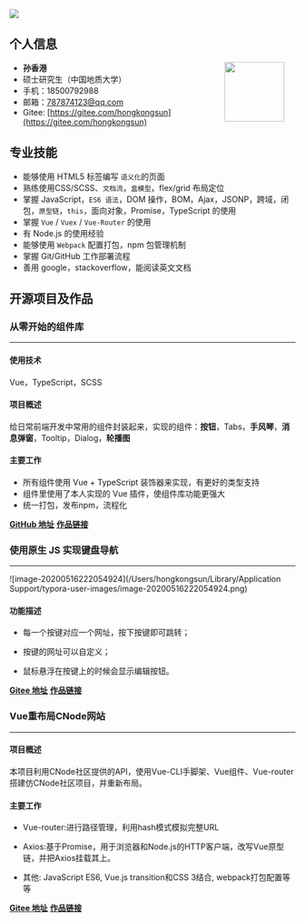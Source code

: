 ![](https://gitee.com/hongkongsun/pic-bed/raw/master/config/about.png)

## 个人信息

- **孙香港**<img src='https://gitee.com/hongkongsun/pic-bed/raw/master/config/resume.jpeg' style='float:right; width:105px;height:160 px; padding-right:20px'/>
- 硕士研究生（中国地质大学）
- 手机：18500792988
- 邮箱：[787874123@qq.com](787874123@qq.com)
- Gitee: [https://gitee.com/hongkongsun](https://gitee.com/hongkongsun)

## 专业技能

- 能够使用 HTML5 标签编写 `语义化`的页面
- 熟练使用CSS/SCSS、`文档流`，`盒模型`，flex/grid 布局定位
- 掌握 JavaScript，`ES6 语法`，DOM 操作，BOM，Ajax，JSONP，跨域，闭包，`原型链`，`this`，面向对象，Promise，TypeScript 的使用
- 掌握 `Vue` / `Vuex` / `Vue-Router` 的使用
- 有 Node.js 的使用经验
- 能够使用 `Webpack` 配置打包，npm 包管理机制
- 掌握 Git/GitHub 工作部署流程
- 善用 google，stackoverflow，能阅读英文文档

## 开源项目及作品

### 从零开始的组件库

---

#### 使用技术

Vue，TypeScript，SCSS

#### 项目概述

给日常前端开发中常用的组件封装起来，实现的组件：**按钮**，Tabs，**手风琴**，**消息弹窗**，Tooltip，Dialog，**轮播图**

#### 主要工作

- 所有组件使用 Vue + TypeScript 装饰器来实现，有更好的类型支持
- 组件里使用了本人实现的 Vue 插件，使组件库功能更强大
- 统一打包，发布npm，流程化

 [**GitHub 地址**](https://github.com/HongKongSun/Vue-UI)     [**作品链接**](https://hongkongsun.github.io/Vue-UI/)



### 使用原生 JS 实现键盘导航

---

![image-20200516222054924](/Users/hongkongsun/Library/Application Support/typora-user-images/image-20200516222054924.png)

#### 功能描述

- 每一个按键对应一个网址，按下按键即可跳转；

- 按键的网址可以自定义；

- 鼠标悬浮在按键上的时候会显示编辑按钮。

 [**Gitee 地址**](https://gitee.com/hongkongsun/KeyBoard_nav/tree/master/keyboard-nav-master)     [**作品链接**](http://hongkongsun.gitee.io/keyboard_nav)



### Vue重布局CNode网站

---

#### 项目概述

本项目利用CNode社区提供的API，使用Vue-CLI手脚架、Vue组件、Vue-router搭建仿CNode社区项目，并重新布局。

#### 主要工作

- Vue-router:进行路径管理，利用hash模式模拟完整URL

- Axios:基于Promise，用于浏览器和Node.js的HTTP客户端，改写Vue原型链，并把Axios挂载其上。

- 其他: JavaScript ES6, Vue.js transition和CSS 3结合, webpack打包配置等等

 [**Gitee 地址**](https://gitee.com/hongkongsun/cnode)     [**作品链接**](http://hongkongsun.gitee.io/cnode)